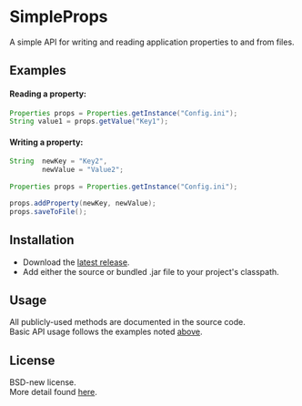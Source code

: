 # SimpleProps
A simple API for writing and reading application properties to and from files.

## Examples
#### Reading a property:
```java
Properties props = Properties.getInstance("Config.ini");
String value1 = props.getValue("Key1");
```
#### Writing a property:
```java
String  newKey = "Key2",
        newValue = "Value2";
        
Properties props = Properties.getInstance("Config.ini");

props.addProperty(newKey, newValue);
props.saveToFile();
```

## Installation
* Download the [latest release](https://github.com/kkorolyov/SimpleProps/releases/latest).
* Add either the source or bundled .jar file to your project's classpath.

## Usage
All publicly-used methods are documented in the source code.  
Basic API usage follows the examples noted [above](#examples).

## License
BSD-new license.  
More detail found [here](license).
